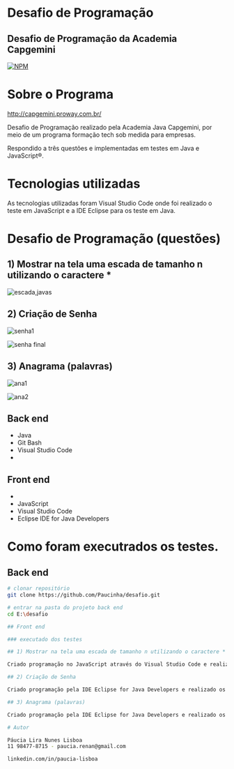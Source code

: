 # Desafio de Programação 
## Desafio de Programação da Academia Capgemini

[![NPM](https://img.shields.io/npm/l/react)](https://github.com/Paucinha/exemploredme/blob/main/LICENSE) 

# Sobre o Programa
http://capgemini.proway.com.br/

Desafio de Programação realizado pela Academia Java Capgemini, por meio de um programa formação tech sob medida para empresas.

Respondido a três questões e implementadas em testes em Java e JavaScript®.

# Tecnologias utilizadas

As tecnologias utilizadas foram Visual Studio Code onde foi realizado o teste em JavaScript e a IDE Eclipse para os teste em Java.

# Desafio de Programação (questões)

## 1) Mostrar na tela uma escada de tamanho n utilizando o caractere *

![escada,javas](https://user-images.githubusercontent.com/99826124/154776088-7527736d-39d5-4a32-bf0b-8c5569a4708c.png)

## 2) Criação de Senha

![senha1](https://user-images.githubusercontent.com/99826124/154776450-3da396e4-36c4-40af-9309-2d109bc26a5b.png)

![senha final](https://user-images.githubusercontent.com/99826124/154776578-decbb109-503b-46bd-a97b-e44ab79a0225.png)

## 3) Anagrama (palavras)

![ana1](https://user-images.githubusercontent.com/99826124/154776736-bc528aa5-45a1-4d6a-b0da-db04d0a20d56.png)

![ana2](https://user-images.githubusercontent.com/99826124/154776757-f6a13643-31ab-42a5-a035-ddf897f4d7d4.png)

## Back end
- Java
- Git Bash
- Visual Studio Code
- 
## Front end
- 
- JavaScript
- Visual Studio Code
- Eclipse IDE for Java Developers

# Como foram executrados os testes.

## Back end

```bash
# clonar repositório
git clone https://github.com/Paucinha/desafio.git

# entrar na pasta do projeto back end
cd E:\desafio

## Front end

### executado dos testes

## 1) Mostrar na tela uma escada de tamanho n utilizando o caractere *

Criado programação no JavaScript através do Visual Studio Code e realizado os testes.

## 2) Criação de Senha

Criado programação pela IDE Eclipse for Java Developers e realizado os testes.

## 3) Anagrama (palavras)

Criado programação pela IDE Eclipse for Java Developers e realizado os testes.

# Autor

Páucia Lira Nunes Lisboa
11 98477-8715 - paucia.renan@gmail.com

linkedin.com/in/paucia-lisboa
